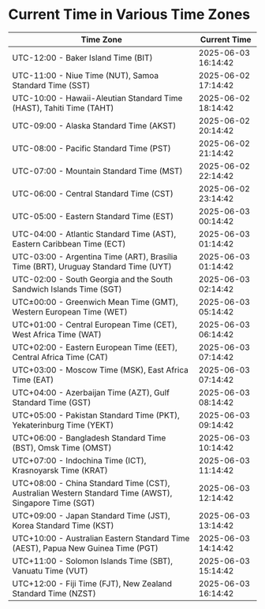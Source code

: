 # Current Time in Various Time Zones

| Time Zone | Current Time |
|-----------|--------------|
| UTC-12:00 - Baker Island Time (BIT) | 2025-06-03 16:14:42 |
| UTC-11:00 - Niue Time (NUT), Samoa Standard Time (SST) | 2025-06-02 17:14:42 |
| UTC-10:00 - Hawaii-Aleutian Standard Time (HAST), Tahiti Time (TAHT) | 2025-06-02 18:14:42 |
| UTC-09:00 - Alaska Standard Time (AKST) | 2025-06-02 20:14:42 |
| UTC-08:00 - Pacific Standard Time (PST) | 2025-06-02 21:14:42 |
| UTC-07:00 - Mountain Standard Time (MST) | 2025-06-02 22:14:42 |
| UTC-06:00 - Central Standard Time (CST) | 2025-06-02 23:14:42 |
| UTC-05:00 - Eastern Standard Time (EST) | 2025-06-03 00:14:42 |
| UTC-04:00 - Atlantic Standard Time (AST), Eastern Caribbean Time (ECT) | 2025-06-03 01:14:42 |
| UTC-03:00 - Argentina Time (ART), Brasília Time (BRT), Uruguay Standard Time (UYT) | 2025-06-03 01:14:42 |
| UTC-02:00 - South Georgia and the South Sandwich Islands Time (SGT) | 2025-06-03 02:14:42 |
| UTC±00:00 - Greenwich Mean Time (GMT), Western European Time (WET) | 2025-06-03 05:14:42 |
| UTC+01:00 - Central European Time (CET), West Africa Time (WAT) | 2025-06-03 06:14:42 |
| UTC+02:00 - Eastern European Time (EET), Central Africa Time (CAT) | 2025-06-03 07:14:42 |
| UTC+03:00 - Moscow Time (MSK), East Africa Time (EAT) | 2025-06-03 07:14:42 |
| UTC+04:00 - Azerbaijan Time (AZT), Gulf Standard Time (GST) | 2025-06-03 08:14:42 |
| UTC+05:00 - Pakistan Standard Time (PKT), Yekaterinburg Time (YEKT) | 2025-06-03 09:14:42 |
| UTC+06:00 - Bangladesh Standard Time (BST), Omsk Time (OMST) | 2025-06-03 10:14:42 |
| UTC+07:00 - Indochina Time (ICT), Krasnoyarsk Time (KRAT) | 2025-06-03 11:14:42 |
| UTC+08:00 - China Standard Time (CST), Australian Western Standard Time (AWST), Singapore Time (SGT) | 2025-06-03 12:14:42 |
| UTC+09:00 - Japan Standard Time (JST), Korea Standard Time (KST) | 2025-06-03 13:14:42 |
| UTC+10:00 - Australian Eastern Standard Time (AEST), Papua New Guinea Time (PGT) | 2025-06-03 14:14:42 |
| UTC+11:00 - Solomon Islands Time (SBT), Vanuatu Time (VUT) | 2025-06-03 15:14:42 |
| UTC+12:00 - Fiji Time (FJT), New Zealand Standard Time (NZST) | 2025-06-03 16:14:42 |
